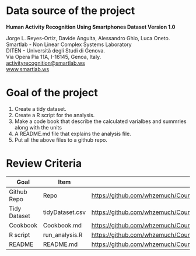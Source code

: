 # Data source of the project

**Human Activity Recognition Using Smartphones Dataset   Version 1.0**
  
   Jorge L. Reyes-Ortiz, Davide Anguita, Alessandro Ghio, Luca Oneto.<br>
   Smartlab - Non Linear Complex Systems Laboratory<br>
   DITEN - Università degli Studi di Genova.<br>
   Via Opera Pia 11A, I-16145, Genoa, Italy.<br>
   activityrecognition@smartlab.ws<br>
   www.smartlab.ws
   
# Goal of the project
  1. Create a tidy dataset.
  2. Create a R script for the analysis.
  3. Make a code book that describe the calculated varialbes and summries along with the units
  4. A README.md file that explains the analysis file.
  5. Put all the above files to a github repo.
  
# Review Criteria
  | Goal         | Item            | Link |
  |--------------|-----------------|------|
  | Github Repo  | Repo            | https://github.com/whzemuch/Coursera_Projects |
  | Tidy Dataset | tidyDataset.csv | https://github.com/whzemuch/Coursera_Projects/blob/main/tidyDataSet.csv|
  | Cookbook     | Cookbook.md     | https://github.com/whzemuch/Coursera_Projects/blob/main/Cookbook.md |
  | R script     | run_analysis.R  | https://github.com/whzemuch/Coursera_Projects/blob/main/run_analysis.R|
  | README       | README.md       | https://github.com/whzemuch/Coursera_Projects/blob/main/REAME.md|
  
